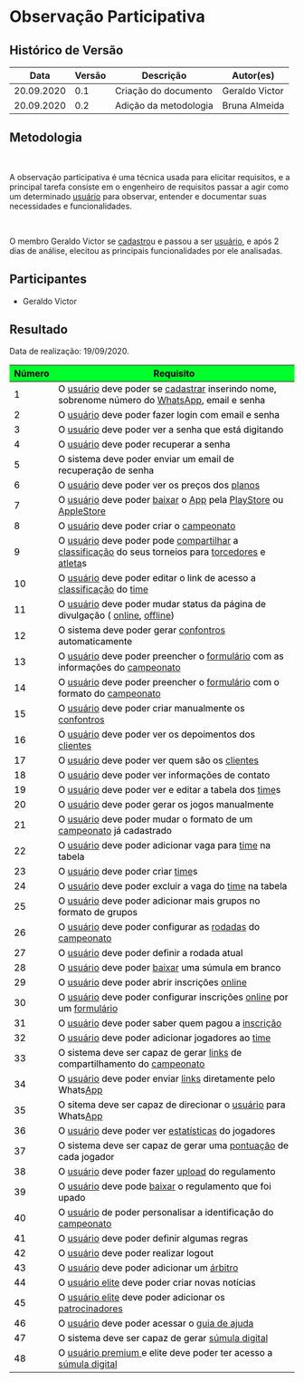 # **Observação Participativa**

<div class="line"></div>

## Histórico de Versão
<table class="table table-striped border">
    <thead>
        <th>Data</th> 
        <th>Versão </th> 
        <th>Descrição</th> 
        <th>Autor(es)</th>
    </thead>
    <tbody>
        <tr>
            <td> 20.09.2020 </td>
            <td>  0.1   </td>
            <td> Criação do documento </td>
            <td> Geraldo Victor </td>
        </tr>
        <tr>
            <td> 20.09.2020 </td>
            <td>  0.2   </td>
            <td> Adição da metodologia </td>
            <td> Bruna Almeida</td>
        </tr>
    </tbody>
</table>

## Metodologia

<p align="justify">&emsp;

A observação participativa é uma técnica usada para elicitar requisitos, e a principal tarefa consiste em o engenheiro de requisitos passar a agir como um determinado  <a href="../../modelagem/lexico/#usuario">usuário</a> para observar, entender e documentar suas necessidades e funcionalidades.

</p>

<p align="justify">&emsp;

O membro Geraldo Victor se <a href="../../modelagem/lexico/#cadastrar">cadastro</a>u e passou a ser  <a href="../../modelagem/lexico/#usuario">usuário</a>, e após 2 dias de análise, elecitou as principais funcionalidades por ele analisadas.

</p>

## Participantes

- Geraldo Victor

## Resultado

Data de realização: 19/09/2020.

<table class="table table-striped border" style="color:black;">
    <thead style="background-color: #00ff2b;">
        <th>Número</th>
        <th>Requisito</th>
    </thead>
    <tbody>
        <tr>
            <td>1      </td> 
            <td>O  <a href="../../modelagem/lexico/#usuario">usuário</a> deve poder se <a href="../../modelagem/lexico/#cadastrar">cadastrar</a> inserindo nome, sobrenome número do <a href="../../modelagem/lexico/#whatsApp">WhatsApp</a></a>, email e senha     </td>
        </tr>
        <tr>
            <td>2      </td> 
            <td>O  <a href="../../modelagem/lexico/#usuario">usuário</a> deve poder fazer login com email e senha                                               </td>
        </tr>
        <tr>
            <td>3      </td> 
            <td>O  <a href="../../modelagem/lexico/#usuario">usuário</a> deve poder ver a senha que está digitando                                              </td>
        </tr>
        <tr>
            <td>4      </td> 
            <td>O  <a href="../../modelagem/lexico/#usuario">usuário</a> deve poder recuperar a senha                                                           </td>
        </tr>
        <tr>
            <td>5      </td> 
            <td>O sistema deve poder enviar um email de recuperação de senha                                     </td>
        </tr>
        <tr>
            <td>6      </td> 
            <td>O  <a href="../../modelagem/lexico/#usuario">usuário</a> deve poder ver os preços dos  <a href="../../modelagem/lexico/#planos">planos</a>                                                    </td>
        </tr>
        <tr>
            <td>7      </td> 
            <td>O  <a href="../../modelagem/lexico/#usuario">usuário</a> deve poder <a href="../../modelagem/lexico/#baixar">baixar</a> o <a href="../../modelagem/lexico/#App">App</a> pela  <a href="../../modelagem/lexico/#playstore">PlayStore</a> ou  <a href="../../modelagem/lexico/#applestore">AppleStore</a>                                     </td>
        </tr>
        <tr>
            <td>8      </td> 
            <td>O  <a href="../../modelagem/lexico/#usuario">usuário</a> deve poder criar o <a href="../../modelagem/lexico/#campeonato">campeonato</a>                                                          </td>
        </tr>
        <tr>
            <td>9      </td> 
            <td>O  <a href="../../modelagem/lexico/#usuario">usuário</a> deve poder pode <a href="../../modelagem/lexico/#compartilhar">compartilhar</a> a <a href="../../modelagem/lexico/#classificacao">classificação</a> do seus torneios para  <a href="../../modelagem/lexico/#torcedores">torcedores</a> e <a href="../../modelagem/lexico/#atleta">atleta</a>s</td>
        </tr>
        <tr>
            <td>10     </td> 
            <td>O  <a href="../../modelagem/lexico/#usuario">usuário</a> deve poder editar o link de acesso a <a href="../../modelagem/lexico/#classificacao">classificação</a> do  <a href="../../modelagem/lexico/#time">time</a>                             </td>
        </tr>
        <tr>
            <td>11     </td> 
            <td>O  <a href="../../modelagem/lexico/#usuario">usuário</a> deve poder mudar status da página de divulgação ( <a href="../../modelagem/lexico/#online">online</a>, <a href="../../modelagem/lexico/#offline">offline</a>)                       </td>
        </tr>
        <tr>
            <td>12     </td> 
            <td>O sistema deve poder gerar   <a href="../../modelagem/lexico/#confrontos">confontros</a> automaticamente                                            </td>
        </tr>
        <tr>
            <td>13     </td> 
            <td>O  <a href="../../modelagem/lexico/#usuario">usuário</a> deve poder preencher o  <a href="../../modelagem/lexico/#formulario">formulário</a> com as informações do <a href="../../modelagem/lexico/#campeonato">campeonato</a>                     </td>
        </tr>
        <tr>
            <td>14     </td> 
            <td>O  <a href="../../modelagem/lexico/#usuario">usuário</a> deve poder preencher o  <a href="../../modelagem/lexico/#formulario">formulário</a> com o formato do <a href="../../modelagem/lexico/#campeonato">campeonato</a>                          </td>
        </tr>
        <tr>
            <td>15     </td> 
            <td>O  <a href="../../modelagem/lexico/#usuario">usuário</a> deve poder criar manualmente os   <a href="../../modelagem/lexico/#confrontos">confontros</a>                                             </td>
        </tr>
        <tr>
            <td>16     </td> 
            <td>O  <a href="../../modelagem/lexico/#usuario">usuário</a> deve poder ver os depoimentos dos <a href="../../modelagem/lexico/#clientes">clientes</a>                                             </td>
        </tr>
        <tr>
            <td>17     </td> 
            <td>O  <a href="../../modelagem/lexico/#usuario">usuário</a> deve poder ver quem são os <a href="../../modelagem/lexico/#clientes">clientes</a>                                                    </td>
        </tr>
        <tr>
            <td>18     </td> 
            <td>O  <a href="../../modelagem/lexico/#usuario">usuário</a> deve poder ver informações de contato                                                  </td>
        </tr>
        <tr>
            <td>19     </td> 
            <td>O  <a href="../../modelagem/lexico/#usuario">usuário</a> deve poder ver e editar a tabela dos  <a href="../../modelagem/lexico/#time">time</a>s                                             </td>
        </tr>
        <tr>
            <td>20     </td> 
            <td>O  <a href="../../modelagem/lexico/#usuario">usuário</a> deve poder gerar os jogos manualmente                                                  </td>
        </tr>
        <tr>
            <td>21     </td> 
            <td>O  <a href="../../modelagem/lexico/#usuario">usuário</a> deve poder mudar o formato de um <a href="../../modelagem/lexico/#campeonato">campeonato</a> já cadastrado                              </td>
        </tr>
        <tr>
            <td>22     </td> 
            <td>O  <a href="../../modelagem/lexico/#usuario">usuário</a> deve poder adicionar vaga para  <a href="../../modelagem/lexico/#time">time</a> na tabela                                          </td>
        </tr>
        <tr>
            <td>23     </td> 
            <td>O  <a href="../../modelagem/lexico/#usuario">usuário</a> deve poder criar  <a href="../../modelagem/lexico/#time">time</a>s                                                                 </td>
        </tr>
        <tr>
            <td>24     </td> 
            <td>O  <a href="../../modelagem/lexico/#usuario">usuário</a> deve poder excluir a vaga do  <a href="../../modelagem/lexico/#time">time</a> na tabela                                            </td>
        </tr>
        <tr>
            <td>25     </td> 
            <td>O  <a href="../../modelagem/lexico/#usuario">usuário</a> deve poder adicionar mais grupos no formato de grupos                                  </td>
        </tr>
        <tr>
            <td>26     </td> 
            <td>O  <a href="../../modelagem/lexico/#usuario">usuário</a> deve poder configurar as  <a href="../../modelagem/lexico/#rodadas">rodadas</a> do <a href="../../modelagem/lexico/#campeonato">campeonato</a>                                         </td>
        </tr>
        <tr>
            <td>27     </td> 
            <td>O  <a href="../../modelagem/lexico/#usuario">usuário</a> deve poder definir a rodada atual                                                      </td>
        </tr>
        <tr>
            <td>28     </td> 
            <td>O  <a href="../../modelagem/lexico/#usuario">usuário</a> deve poder <a href="../../modelagem/lexico/#baixar">baixar</a> uma súmula em branco                                                 </td>
        </tr>
        <tr>
            <td>29     </td> 
            <td>O  <a href="../../modelagem/lexico/#usuario">usuário</a> deve poder abrir inscrições  <a href="../../modelagem/lexico/#online">online</a>                                                     </td>
        </tr>
        <tr>
            <td>30     </td> 
            <td>O  <a href="../../modelagem/lexico/#usuario">usuário</a> deve poder configurar inscrições  <a href="../../modelagem/lexico/#online">online</a> por um  <a href="../../modelagem/lexico/#formulario">formulário</a>                              </td>
        </tr>
        <tr>
            <td>31     </td> 
            <td>O  <a href="../../modelagem/lexico/#usuario">usuário</a> deve poder saber quem pagou a  <a href="../../modelagem/lexico/#inscricao">inscrição</a>                                                </td>
        </tr>
        <tr>
            <td>32     </td> 
            <td>O  <a href="../../modelagem/lexico/#usuario">usuário</a> deve poder adicionar jogadores ao  <a href="../../modelagem/lexico/#time">time</a>                                                 </td>
        </tr>
        <tr>
            <td>33     </td> 
            <td>O sistema deve ser capaz de gerar  <a href="../../modelagem/lexico/#links">links</a> de compartilhamento do <a href="../../modelagem/lexico/#campeonato">campeonato</a>                        </td>
        </tr>
        <tr>
            <td>34     </td> 
            <td>O  <a href="../../modelagem/lexico/#usuario">usuário</a> deve poder enviar  <a href="../../modelagem/lexico/#links">links</a> diretamente pelo Whats<a href="../../modelagem/lexico/#App">App</a>                                      </td>
        </tr>
        <tr>
            <td>35     </td> 
            <td>O sitema deve ser capaz de direcionar o  <a href="../../modelagem/lexico/#usuario">usuário</a> para Whats<a href="../../modelagem/lexico/#App">App</a>                                    </td>
        </tr>
        <tr>
            <td>36     </td> 
            <td>O  <a href="../../modelagem/lexico/#usuario">usuário</a> deve poder ver  <a href="../../modelagem/lexico/#estatisticas">estatísticas</a> do jogadores                                               </td>
        </tr>
        <tr>
            <td>37     </td> 
            <td>O sistema deve ser capaz de gerar uma  <a href="../../modelagem/lexico/#pontuacao">pontuação</a> de cada jogador                                  </td>
        </tr>
        <tr>
            <td>38     </td> 
            <td>O  <a href="../../modelagem/lexico/#usuario">usuário</a> deve poder fazer  <a href="../../modelagem/lexico/#upload">upload</a> do regulamento                                                 </td>
        </tr>
        <tr>
            <td>39     </td> 
            <td>O  <a href="../../modelagem/lexico/#usuario">usuário</a> deve pode <a href="../../modelagem/lexico/#baixar">baixar</a> o regulamento que foi upado                                           </td>
        </tr>
        <tr>
            <td>40     </td> 
            <td>O  <a href="../../modelagem/lexico/#usuario">usuário</a> de poder personalisar a identificação do <a href="../../modelagem/lexico/#campeonato">campeonato</a>                                    </td>
        </tr>
        <tr>
            <td>41     </td> 
            <td>O  <a href="../../modelagem/lexico/#usuario">usuário</a> deve poder definir algumas regras                                                      </td>
        </tr>
        <tr>
            <td>42     </td> 
            <td>O  <a href="../../modelagem/lexico/#usuario">usuário</a> deve poder realizar logout                                                             </td>
        </tr>
        <tr>
            <td>43     </td> 
            <td>O  <a href="../../modelagem/lexico/#usuario">usuário</a> deve poder adicionar um <a href="../../modelagem/lexico/#arbitro">árbitro</a>                                                        </td>
        </tr>
        <tr>
            <td>44     </td> 
            <td>O  <a href="../../modelagem/lexico/#usuario-elite">usuário elite</a>  deve poder criar novas notícias                                                  </td>
        </tr>
        <tr>
            <td>45     </td> 
            <td>O  <a href="../../modelagem/lexico/#usuario-elite">usuário elite</a>  deve poder adicionar os  <a href="../../modelagem/lexico/#patrocinadores">patrocinadores</a>                                           </td>
        </tr>
        <tr>
            <td>46     </td> 
            <td>O  <a href="../../modelagem/lexico/#usuario">usuário</a> deve poder acessar o  <a href="../../modelagem/lexico/#guia-de-ajuda">guia de ajuda</a>                                                     </td>
        </tr>
        <tr>
            <td>47     </td> 
            <td>O sistema deve ser capaz de gerar  <a href="../../modelagem/lexico/#sumula-digital">súmula digital</a>                                                 </td>
        </tr>
        <tr>
            <td>48     </td> 
            <td>O  <a href="../../modelagem/lexico/#usuario">usuário premium </a>  e elite deve poder ter acesso a  <a href="../../modelagem/lexico/#sumula-digital">súmula digital</a>                                 </td>
        </tr>
    </tbody>
</table>

